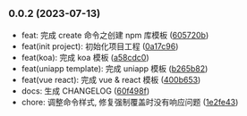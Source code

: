 ## <small>0.0.2 (2023-07-13)</small>

* feat: 完成 create 命令之创建 npm 库模板 ([605720b](https://github.com/Redstone-1/xwg-cli/commit/605720b))
* feat(init project): 初始化项目工程 ([0a17c96](https://github.com/Redstone-1/xwg-cli/commit/0a17c96))
* feat(koa): 完成 koa 模板 ([a58cdc0](https://github.com/Redstone-1/xwg-cli/commit/a58cdc0))
* feat(uniapp template): 完成 uniapp 模板 ([b265b82](https://github.com/Redstone-1/xwg-cli/commit/b265b82))
* feat(vue react): 完成 vue & react 模板 ([400b653](https://github.com/Redstone-1/xwg-cli/commit/400b653))
* docs: 生成 CHANGELOG ([60f498f](https://github.com/Redstone-1/xwg-cli/commit/60f498f))
* chore: 调整命令样式, 修复强制覆盖时没有响应问题 ([1e2fe43](https://github.com/Redstone-1/xwg-cli/commit/1e2fe43))




